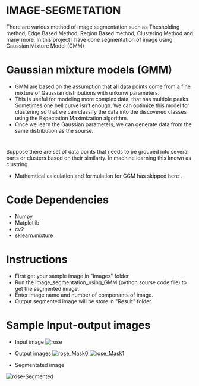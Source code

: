 # IMAGE-SEGMETATION
There are various method of image segmentation such as Thesholding method, Edge Based Method, Region Based method, Clustering Method and many more.
In this project I have done segmentation of image using Gaussian Mixture Model (GMM)

# Gaussian mixture models (GMM)

- GMM are based on the assumption that all data points come from a fine mixture of Gaussian distributions with unkonw parameters.
-  This is useful for modeling more complex data, that has multiple peaks. Sometimes one bell curve isn't enough. We can optimize this model for clustering so that we can classify the data into the discovered classes using the Expectation Maximization algorithm.
- Once we learn the Gaussian parameters, we can generate data from the same distribution as the sourse.
 #
 Suppose there are set of data points that needs to be grouped into several parts or clusters based on their similarty. In machine learning this known as  clustring.
 - Mathemtical calculation and formulation for GGM has skipped here .
 
 # Code Dependencies
 - Numpy
 - Matplotlib
 - cv2
 - sklearn.mixture
 # Instructions
 - First get your sample image in "Images" folder 
 - Run the image_segmentation_using_GMM (python sourse code file) to get the segmented image.
 - Enter image name and number of componants of image.
 - Output segmented image will be store in "Result" folder.
# Sample Input-output images
- Input image
![rose](https://user-images.githubusercontent.com/94883810/143036286-968749a1-190a-419c-8dce-ca5b0986caeb.jpg)

- Output images
![rose_Mask0](https://user-images.githubusercontent.com/94883810/143035412-79445923-d60d-457c-985c-5399554d0fe5.jpg)
![rose_Mask1](https://user-images.githubusercontent.com/94883810/143035872-4aee7c0c-e52f-4fec-82fb-1b11741fd7ab.jpg)

- Segmentated image

![rose-Segmented](https://user-images.githubusercontent.com/94883810/143035951-edaa5e9c-32ee-4ae5-877e-d1eb6df371c7.jpg)




